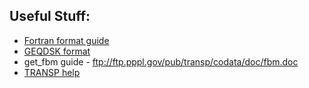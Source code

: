 ## Useful Stuff:

* [Fortran format guide](https://pages.mtu.edu/~shene/COURSES/cs201/NOTES/format.html)
* [GEQDSK format](http://nstx.pppl.gov/nstx/Software/Applications/a-g-file-variables.txt)
* get_fbm guide - ftp://ftp.pppl.gov/pub/transp/codata/doc/fbm.doc
* [TRANSP help](https://w3.pppl.gov/~pshare/help/transp.htm)
